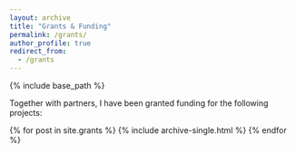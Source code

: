 ```yaml
---
layout: archive
title: "Grants & Funding"
permalink: /grants/
author_profile: true
redirect_from:
  - /grants
---
```


{% include base_path %}

Together with partners, I have been granted funding for the following projects:

<nbsp>

{% for post in site.grants %}
  {% include archive-single.html %}
{% endfor %}
